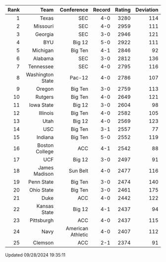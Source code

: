 | Rank  | Team                 | Conference           | Record   | Rating | Deviation |
| ---:  | ---:                 | ---:                 | ---:     | ---:   | ---:      |
| 1     | Texas                | SEC                  | 4-0      | 3280   | 114       |
| 2     | Missouri             | SEC                  | 4-0      | 2959   | 111       |
| 3     | Georgia              | SEC                  | 3-0      | 2946   | 121       |
| 4     | BYU                  | Big 12               | 5-0      | 2922   | 111       |
| 5     | Michigan             | Big Ten              | 4-1      | 2846   | 92        |
| 6     | Alabama              | SEC                  | 3-0      | 2812   | 136       |
| 7     | Tennessee            | SEC                  | 4-0      | 2795   | 116       |
| 8     | Washington State     | Pac-12               | 4-0      | 2786   | 107       |
| 9     | Oregon               | Big Ten              | 3-0      | 2759   | 113       |
| 10    | Rutgers              | Big Ten              | 4-0      | 2649   | 121       |
| 11    | Iowa State           | Big 12               | 3-0      | 2604   | 98        |
| 12    | Illinois             | Big Ten              | 4-0      | 2582   | 105       |
| 13    | Utah                 | Big 12               | 4-0      | 2569   | 123       |
| 14    | USC                  | Big Ten              | 3-1      | 2557   | 77        |
| 15    | Indiana              | Big Ten              | 5-0      | 2552   | 119       |
| 16    | Boston College       | ACC                  | 4-1      | 2542   | 88        |
| 17    | UCF                  | Big 12               | 3-0      | 2497   | 91        |
| 18    | James Madison        | Sun Belt             | 4-0      | 2477   | 116       |
| 19    | Penn State           | Big Ten              | 3-0      | 2474   | 140       |
| 20    | Ohio State           | Big Ten              | 3-0      | 2461   | 175       |
| 21    | Duke                 | ACC                  | 4-0      | 2442   | 122       |
| 22    | Kansas State         | Big 12               | 4-1      | 2437   | 94        |
| 23    | Pittsburgh           | ACC                  | 4-0      | 2437   | 115       |
| 24    | Navy                 | American Athletic    | 4-0      | 2407   | 112       |
| 25    | Clemson              | ACC                  | 2-1      | 2374   | 91        |

Updated 09/28/2024 19:35:11
